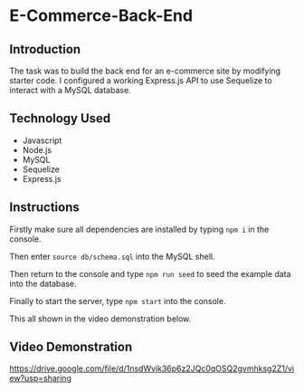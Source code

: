 # E-Commerce-Back-End

## Introduction

The task was to build the back end for an e-commerce site by modifying starter code. I configured a working Express.js API to use Sequelize to interact with a MySQL database.

## Technology Used

- Javascript
- Node.js
- MySQL
- Sequelize
- Express.js

## Instructions

Firstly make sure all dependencies are installed by typing `npm i` in the console.

Then enter `source db/schema.sql` into the MySQL shell.

Then return to the console and type `npm run seed` to seed the example data into the database.

Finally to start the server, type `npm start` into the console.

This all shown in the video demonstration below.

## Video Demonstration

https://drive.google.com/file/d/1nsdWvjk36p6z2JQc0qOSQ2gvmhksg2Z1/view?usp=sharing
